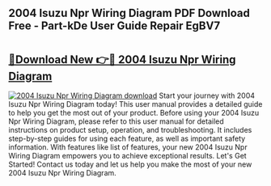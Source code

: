 ## 2004 Isuzu Npr Wiring Diagram PDF Download Free - Part-kDe User Guide Repair EgBV7

# <h2><a href="http://dfpf6z6.blite.top/?on=2004+Isuzu+Npr+Wiring+Diagram">🔗Download New 👉🔴 2004 Isuzu Npr Wiring Diagram</a></h2>

[![2004 Isuzu Npr Wiring Diagram download](https://i.imgur.com/lujVjoI.png)](http://dfpf6z6.blite.top/?on=2004+Isuzu+Npr+Wiring+Diagram)
Start your journey with 2004 Isuzu Npr Wiring Diagram today! This user manual provides a detailed guide to help you get the most out of your product. Before using your 2004 Isuzu Npr Wiring Diagram, please refer to this user manual for detailed instructions on product setup, operation, and troubleshooting. It includes step-by-step guides for using each feature, as well as important safety information. With features like list of features, your new 2004 Isuzu Npr Wiring Diagram empowers you to achieve exceptional results. Let's Get Started! Contact us today and let us help you make the most of your new 2004 Isuzu Npr Wiring Diagram.

